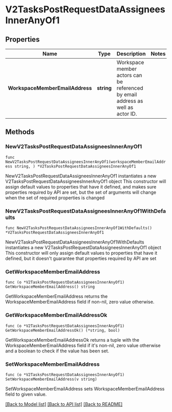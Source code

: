 # V2TasksPostRequestDataAssigneesInnerAnyOf1

## Properties

Name | Type | Description | Notes
------------ | ------------- | ------------- | -------------
**WorkspaceMemberEmailAddress** | **string** | Workspace member actors can be referenced by email address as well as actor ID. | 

## Methods

### NewV2TasksPostRequestDataAssigneesInnerAnyOf1

`func NewV2TasksPostRequestDataAssigneesInnerAnyOf1(workspaceMemberEmailAddress string, ) *V2TasksPostRequestDataAssigneesInnerAnyOf1`

NewV2TasksPostRequestDataAssigneesInnerAnyOf1 instantiates a new V2TasksPostRequestDataAssigneesInnerAnyOf1 object
This constructor will assign default values to properties that have it defined,
and makes sure properties required by API are set, but the set of arguments
will change when the set of required properties is changed

### NewV2TasksPostRequestDataAssigneesInnerAnyOf1WithDefaults

`func NewV2TasksPostRequestDataAssigneesInnerAnyOf1WithDefaults() *V2TasksPostRequestDataAssigneesInnerAnyOf1`

NewV2TasksPostRequestDataAssigneesInnerAnyOf1WithDefaults instantiates a new V2TasksPostRequestDataAssigneesInnerAnyOf1 object
This constructor will only assign default values to properties that have it defined,
but it doesn't guarantee that properties required by API are set

### GetWorkspaceMemberEmailAddress

`func (o *V2TasksPostRequestDataAssigneesInnerAnyOf1) GetWorkspaceMemberEmailAddress() string`

GetWorkspaceMemberEmailAddress returns the WorkspaceMemberEmailAddress field if non-nil, zero value otherwise.

### GetWorkspaceMemberEmailAddressOk

`func (o *V2TasksPostRequestDataAssigneesInnerAnyOf1) GetWorkspaceMemberEmailAddressOk() (*string, bool)`

GetWorkspaceMemberEmailAddressOk returns a tuple with the WorkspaceMemberEmailAddress field if it's non-nil, zero value otherwise
and a boolean to check if the value has been set.

### SetWorkspaceMemberEmailAddress

`func (o *V2TasksPostRequestDataAssigneesInnerAnyOf1) SetWorkspaceMemberEmailAddress(v string)`

SetWorkspaceMemberEmailAddress sets WorkspaceMemberEmailAddress field to given value.



[[Back to Model list]](../README.md#documentation-for-models) [[Back to API list]](../README.md#documentation-for-api-endpoints) [[Back to README]](../README.md)


